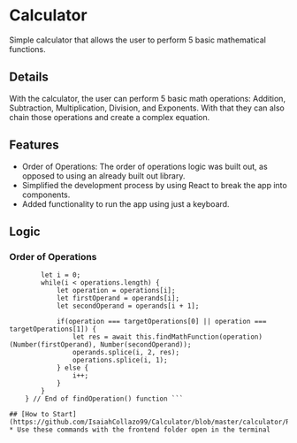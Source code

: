 # Calculator
Simple calculator that allows the user to perform 5 basic mathematical functions.

## Details
With the calculator, the user can perform 5 basic math operations: Addition, Subtraction, Multiplication, Division, and Exponents. With that they can also chain those operations and create a complex equation.

## Features
* Order of Operations: The order of operations logic was built out, as opposed to using an already built out library.
* Simplified the development process by using React to break the app into components.
* Added functionality to run the app using just a keyboard.

## Logic
### Order of Operations 
```findOperation = async (targetOperations, operations, operands) => {
        let i = 0;
        while(i < operations.length) {
            let operation = operations[i];
            let firstOperand = operands[i];
            let secondOperand = operands[i + 1];

            if(operation === targetOperations[0] || operation === targetOperations[1]) {
                let res = await this.findMathFunction(operation)(Number(firstOperand), Number(secondOperand));
                operands.splice(i, 2, res);
                operations.splice(i, 1);
            } else {
                i++;
            }
        }
    } // End of findOperation() function ```

## [How to Start](https://github.com/IsaiahCollazo99/Calculator/blob/master/calculator/README.md)
* Use these commands with the frontend folder open in the terminal
